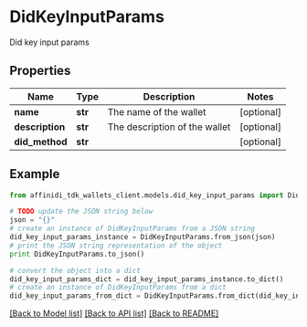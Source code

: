 # DidKeyInputParams

Did key input params

## Properties

| Name            | Type    | Description                   | Notes      |
| --------------- | ------- | ----------------------------- | ---------- |
| **name**        | **str** | The name of the wallet        | [optional] |
| **description** | **str** | The description of the wallet | [optional] |
| **did_method**  | **str** |                               | [optional] |

## Example

```python
from affinidi_tdk_wallets_client.models.did_key_input_params import DidKeyInputParams

# TODO update the JSON string below
json = "{}"
# create an instance of DidKeyInputParams from a JSON string
did_key_input_params_instance = DidKeyInputParams.from_json(json)
# print the JSON string representation of the object
print DidKeyInputParams.to_json()

# convert the object into a dict
did_key_input_params_dict = did_key_input_params_instance.to_dict()
# create an instance of DidKeyInputParams from a dict
did_key_input_params_from_dict = DidKeyInputParams.from_dict(did_key_input_params_dict)
```

[[Back to Model list]](../README.md#documentation-for-models) [[Back to API list]](../README.md#documentation-for-api-endpoints) [[Back to README]](../README.md)
